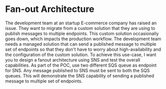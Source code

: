 # Fan-out Architecture
The development team at an startup E-commerce company has raised an issue.
They want to migrate from a custom solution that they are using to publish
messages to multiple endpoints. This custom solution occasionally goes down,
which impacts the production workflow. The development team needs a
managed solution that can send a published message to multiple set of
endpoints so that they don't have to worry about high-availability and the
configuration of the custom solution. To achieve this use-case, I want you to
design a fanout architecture using SNS and test the overall capabilities.
As part of the POC, use two different SQS queue as endpoint for SNS. Any
message published to SNS must be sent to both the SQS queues. This will
demonstrate the SNS capability of sending a published message to multiple set
of endpoints.
